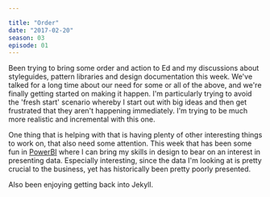 ```yaml
---

title: "Order"
date: "2017-02-20"
season: 03
episode: 01
---
```


Been trying to bring some order and action to Ed and my discussions about styleguides, pattern libraries and design documentation this week. We've talked for a long time about our need for some or all of the above, and we're finally getting started on making it happen. I'm particularly trying to avoid the 'fresh start' scenario whereby I start out with big ideas and then get frustrated that they aren't happening immediately. I'm trying to be much more realistic and incremental with this one.

One thing that is helping with that is having plenty of other interesting things to work on, that also need some attention. This week that has been some fun in [PowerBI](https://powerbi.microsoft.com/en-us/) where I can bring my skills in design to bear on an interest in presenting data. Especially interesting, since the data I'm looking at is pretty crucial to the business, yet has historically been pretty poorly presented.

Also been enjoying getting back into Jekyll.
